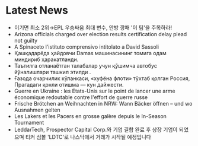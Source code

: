 # Latest News
-  이기면 최소 2위→EPL 우승싸움 최대 변수, 안방 깡패 '이 팀'을 주목하라!
-  Arizona officials charged over election results certification delay plead not guilty
-  A Spinaceto l'istituto comprensivo intitolato a David Sassoli
-  Қашқадарёда ҳайдовчи Damas машинасининг томига одам миндириб ҳаракатланди.
-  Таътилга отланаётган талабалар учун қўшимча автобус йўналишлари ташкил этилди .
-  Ғазода очарчилик кўланкаси, «хуфёна флоти» тўхтаб қолган Россия, Прагадаги қонли отишма — кун дайжести.
-  Guerre en Ukraine : les Etats-Unis sur le point de lancer une arme économique redoutable contre l'effort de guerre russe
-  Frische Brötchen an Weihnachten in NRW: Wann Bäcker öffnen – und wo Ausnahmen gelten
-  Les Lakers et les Pacers en grosse galère depuis le In-Season Tournament
-  LeddarTech, Prospector Capital Corp.와 기업 결합 완료 후 상장 기업이 되었으며 티커 심볼 'LDTC'로 나스닥에서 거래가 시작될 예정입니다
